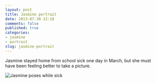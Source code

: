 ```yaml
---
layout: post
title: Jasmine portrait
date: 2013-07-30 12:18
comments: false
published: true
categories:
- jasmine
- portrait
slug: jasmine-portrait
---
```

Jasmine stayed home from school sick one day in March, but she must have been feeling better to take a picture.

![Jasmine poses while sick](http://media.eick.us/media/photographs/2013/2013-03-10/Sick-Jasmine-2013-03-10-at-16-00-25.jpg)
